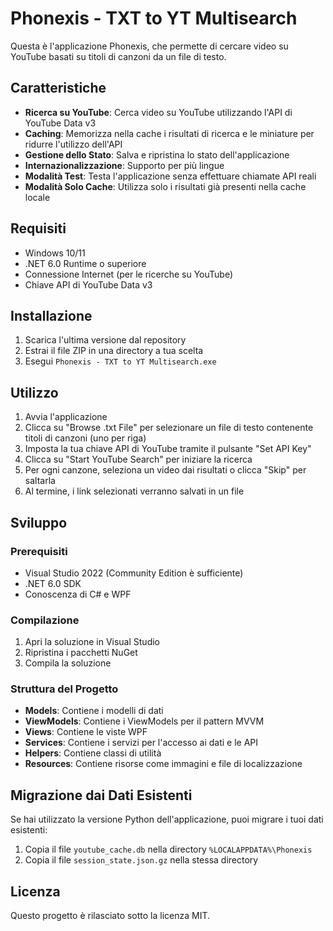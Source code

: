# Phonexis - TXT to YT Multisearch

Questa è l'applicazione Phonexis, che permette di cercare video su YouTube basati su titoli di canzoni da un file di testo.

## Caratteristiche

- **Ricerca su YouTube**: Cerca video su YouTube utilizzando l'API di YouTube Data v3
- **Caching**: Memorizza nella cache i risultati di ricerca e le miniature per ridurre l'utilizzo dell'API
- **Gestione dello Stato**: Salva e ripristina lo stato dell'applicazione
- **Internazionalizzazione**: Supporto per più lingue
- **Modalità Test**: Testa l'applicazione senza effettuare chiamate API reali
- **Modalità Solo Cache**: Utilizza solo i risultati già presenti nella cache locale

## Requisiti

- Windows 10/11
- .NET 6.0 Runtime o superiore
- Connessione Internet (per le ricerche su YouTube)
- Chiave API di YouTube Data v3

## Installazione

1. Scarica l'ultima versione dal repository
2. Estrai il file ZIP in una directory a tua scelta
3. Esegui `Phonexis - TXT to YT Multisearch.exe`

## Utilizzo

1. Avvia l'applicazione
2. Clicca su "Browse .txt File" per selezionare un file di testo contenente titoli di canzoni (uno per riga)
3. Imposta la tua chiave API di YouTube tramite il pulsante "Set API Key"
4. Clicca su "Start YouTube Search" per iniziare la ricerca
5. Per ogni canzone, seleziona un video dai risultati o clicca "Skip" per saltarla
6. Al termine, i link selezionati verranno salvati in un file

## Sviluppo

### Prerequisiti

- Visual Studio 2022 (Community Edition è sufficiente)
- .NET 6.0 SDK
- Conoscenza di C# e WPF

### Compilazione

1. Apri la soluzione in Visual Studio
2. Ripristina i pacchetti NuGet
3. Compila la soluzione

### Struttura del Progetto

- **Models**: Contiene i modelli di dati
- **ViewModels**: Contiene i ViewModels per il pattern MVVM
- **Views**: Contiene le viste WPF
- **Services**: Contiene i servizi per l'accesso ai dati e le API
- **Helpers**: Contiene classi di utilità
- **Resources**: Contiene risorse come immagini e file di localizzazione

## Migrazione dai Dati Esistenti

Se hai utilizzato la versione Python dell'applicazione, puoi migrare i tuoi dati esistenti:

1. Copia il file `youtube_cache.db` nella directory `%LOCALAPPDATA%\Phonexis`
2. Copia il file `session_state.json.gz` nella stessa directory

## Licenza

Questo progetto è rilasciato sotto la licenza MIT.